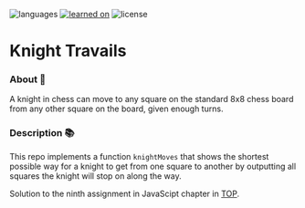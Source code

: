 ![languages](https://img.shields.io/badge/languages-ts-blue)
[![learned on](https://img.shields.io/badge/learned_on-the_odin_project-d19900)](https://www.theodinproject.com/lessons/javascript-knights-travails)
![license](https://img.shields.io/badge/license-MIT-green)

# Knight Travails

### About 📖

A knight in chess can move to any square on the standard 8x8 chess board from any other square on the board, given enough turns.

### Description 📚

This repo implements a function `knightMoves` that shows the shortest possible way for a knight to get from one square to another by outputting all squares the knight will stop on along the way.

Solution to the ninth assignment in JavaScipt chapter in [TOP](https://www.theodinproject.com/lessons/javascript-knights-travails).
